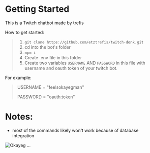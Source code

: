 # Getting Started

This is a Twitch chatbot made by trefis

How to get started:

> 1. `git clone https://github.com/etztrefis/twitch-donk.git`
> 2. cd into the bot's folder
> 3. `npm i`
> 4. Create .env file in this folder
> 5. Create two variables `USERNAME` AND `PASSWORD`  in this file with username and oauth token of your twitch bot.

For example:  
>USERNAME = "feelsokayegman" 
>
>PASSWORD = "oauth:token"
              
# Notes:
- most of the commands likely won't work because of database integration

![Okayeg](https://cdn.betterttv.net/emote/5de9cb6191129e77b47ca987/1x) ...
